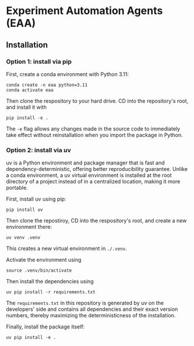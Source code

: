 # Experiment Automation Agents (EAA)

## Installation

### Option 1: install via pip

First, create a conda environment with Python 3.11:
```
conda create -n eaa python=3.11
conda activate eaa
```

Then clone the respository to your hard drive. CD into the repository's 
root, and install it with
```
pip install -e .
```
The `-e` flag allows any changes made in the source code to immediately 
take effect without reinstallation when you import the package in Python.

### Option 2: install via uv

uv is a Python environment and package manager that is fast and dependency-deterministic, 
offering better reproducibility guarantee. Unlike a conda environment, a uv
virtual environment is installed at the root directory of a project instead of
in a centralized location, making it more portable. 

First, install uv using pip:
```
pip install uv
```

Then clone the repostiroy, CD into the respository's root, and create a new
environment there:
```
uv venv .venv
```
This creates a new virtual environment in `./.venv`.

Activate the environment using
```
source .venv/bin/activate
```

Then install the dependencies using
```
uv pip install -r requirements.txt
```
The `requirements.txt` in this repository is generated by uv on the developers'
side and contains all dependencies and their exact version numbers, thereby
maximizing the deterministicness of the installation. 

Finally, install the package itself:
```
uv pip install -e .
```